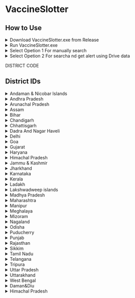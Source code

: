 # VaccineSlotter
## <a name="use">How to Use</a>
<details>
  <summary> Download VaccineSlotter.exe from Release </summary>
</details>
<details>
  <summary> Run VaccineSlotter.exe</summary>
</details>
<details>
  <summary> Select Opetion 1 For manually search</summary>

  - 1: Give min age to have alert mail. Eg. 18
  - 2: Enter your mail Id.
  - 3: Find District code in Below discription of this file and enter in software.
</details>
<details>
  <summary> Select Opetion 2 For searcha nd get alert using Drive data</summary>

  - : To add your data in drive text file open following link
  - : Link: https://drive.google.com/file/d/1DOTrAk4QtlTVsUg9CE2iQo8Xvao7GVDL/view?usp=sharing
  - : Open with text editor.
  - : Add four data in following format
  
  <details>
    <summary> Drive TEXT file format</summary>
    
    - : <
    - : Email:	TYPE_YOUR_EMAIL_ID_HERE
    - : DistrictCode: TYPE_DISTRICT_CODE_HERE
    - : MinAge: TYPE_MIN_AGE_HERE
    - : >   
    
  </details>
  
</details>


DISTRICT CODE
## <a name="district_list">District IDs</a>
<details>
  <summary> Andaman & Nicobar Islands </summary>

  - 3: Nicobar
  - 1: North and Middle Andaman
  - 2: South Andaman
</details>

<details>
  <summary> Andhra Pradesh </summary>

  - 9: Anantapur
  - 10: Chittoor
  - 11: East Godavari
  - 5: Guntur
  - 4: Krishna
  - 7: Kurnool
  - 12: Prakasam
  - 13: Sri Potti Sriramulu Nellore
  - 14: Srikakulam
  - 8: Visakhapatnam
  - 15: Vizianagaram
  - 16: West Godavari
  - 6: YSR District, Kadapa (Cuddapah)
</details>

<details>
  <summary> Arunachal Pradesh </summary>

  - 22: Anjaw
  - 20: Changlang
  - 25: Dibang Valley
  - 23: East Kameng
  - 42: East Siang
  - 17: Itanagar Capital Complex
  - 24: Kamle
  - 27: Kra Daadi
  - 21: Kurung Kumey
  - 33: Lepa Rada
  - 29: Lohit
  - 40: Longding
  - 31: Lower Dibang Valley
  - 18: Lower Siang
  - 32: Lower Subansiri
  - 36: Namsai
  - 19: Pakke Kessang
  - 39: Papum Pare
  - 35: Shi Yomi
  - 37: Siang
  - 30: Tawang
  - 26: Tirap
  - 34: Upper Siang
  - 41: Upper Subansiri
  - 28: West Kameng
  - 38: West Siang
</details>

<details>
  <summary> Assam </summary>

  - 46: Baksa
  - 47: Barpeta
  - 765: Biswanath
  - 57: Bongaigaon
  - 66: Cachar
  - 766: Charaideo
  - 58: Chirang
  - 48: Darrang
  - 62: Dhemaji
  - 59: Dhubri
  - 43: Dibrugarh
  - 67: Dima Hasao
  - 60: Goalpara
  - 53: Golaghat
  - 68: Hailakandi
  - 764: Hojai
  - 54: Jorhat
  - 49: Kamrup Metropolitan
  - 50: Kamrup Rural
  - 51: Karbi-Anglong
  - 69: Karimganj
  - 61: Kokrajhar
  - 63: Lakhimpur
  - 767: Majuli
  - 55: Morigaon
  - 56: Nagaon
  - 52: Nalbari
  - 44: Sivasagar
  - 64: Sonitpur
  - 768: South Salmara Mankachar
  - 45: Tinsukia
  - 65: Udalguri
  - 769: West Karbi Anglong
</details>

<details>
  <summary> Bihar </summary>

  - 74: Araria
  - 78: Arwal
  - 77: Aurangabad
  - 83: Banka
  - 98: Begusarai
  - 82: Bhagalpur
  - 99: Bhojpur
  - 100: Buxar
  - 94: Darbhanga
  - 105: East Champaran
  - 79: Gaya
  - 104: Gopalganj
  - 107: Jamui
  - 91: Jehanabad
  - 80: Kaimur
  - 75: Katihar
  - 101: Khagaria
  - 76: Kishanganj
  - 84: Lakhisarai
  - 70: Madhepura
  - 95: Madhubani
  - 85: Munger
  - 86: Muzaffarpur
  - 90: Nalanda
  - 92: Nawada
  - 97: Patna
  - 73: Purnia
  - 81: Rohtas
  - 71: Saharsa
  - 96: Samastipur
  - 102: Saran
  - 93: Sheikhpura
  - 87: Sheohar
  - 88: Sitamarhi
  - 103: Siwan
  - 72: Supaul
  - 89: Vaishali
  - 106: West Champaran
</details>

<details>
  <summary> Chandigarh </summary>

  108 Chandigarh
</details>

<details>
  <summary> Chhattisgarh </summary>

  - 110: Balod
  - 111: Baloda bazar
  - 112: Balrampur
  - 113: Bastar
  - 114: Bemetara
  - 115: Bijapur
  - 116: Bilaspur
  - 117: Dantewada
  - 118: Dhamtari
  - 119: Durg
  - 120: Gariaband
  - 136: Gaurela Pendra Marwahi
  - 121: Janjgir-Champa
  - 122: Jashpur
  - 123: Kanker
  - 135: Kawardha
  - 124: Kondagaon
  - 125: Korba
  - 126: Koriya
  - 127: Mahasamund
  - 128: Mungeli
  - 129: Narayanpur
  - 130: Raigarh
  - 109: Raipur
  - 131: Rajnandgaon
  - 132: Sukma
  - 133: Surajpur
  - 134: Surguja
</details>

<details>
  <summary> Dadra And Nagar Haveli </summary>

  137 Dadra and Nagar Haveli
</details>

<details>
  <summary> Delhi </summary>

  - 141: Central Delhi
  - 145: East Delhi
  - 140: New Delhi
  - 146: North Delhi
  - 147: North East Delhi
  - 143: North West Delhi
  - 148: Shahdara
  - 149: South Delhi
  - 144: South East Delhi
  - 150: South West Delhi
  - 142: West Delhi
</details>

<details>
  <summary> Goa </summary>

  - 151: North Goa
  - 152: South Goa
</details>

<details>
  <summary> Gujarat </summary>

  - 154: Ahmedabad
  - 770: Ahmedabad Corporation
  - 174: Amreli
  - 179: Anand
  - 158: Aravalli
  - 159: Banaskantha
  - 180: Bharuch
  - 175: Bhavnagar
  - 771: Bhavnagar Corporation
  - 176: Botad
  - 181: Chhotaudepur
  - 182: Dahod
  - 163: Dang
  - 168: Devbhumi Dwaraka
  - 153: Gandhinagar
  - 772: Gandhinagar Corporation
  - 177: Gir Somnath
  - 169: Jamnagar
  - 773: Jamnagar Corporation
  - 178: Junagadh
  - 774: Junagadh Corporation
  - 156: Kheda
  - 170: Kutch
  - 183: Mahisagar
  - 160: Mehsana
  - 171: Morbi
  - 184: Narmada
  - 164: Navsari
  - 185: Panchmahal
  - 161: Patan
  - 172: Porbandar
  - 173: Rajkot
  - 775: Rajkot Corporation
  - 162: Sabarkantha
  - 165: Surat
  - 776: Surat Corporation
  - 157: Surendranagar
  - 166: Tapi
  - 155: Vadodara
  - 777: Vadodara Corporation
  - 167: Valsad
</details>

<details>
  <summary> Haryana </summary>

  - 193: Ambala
  - 200: Bhiwani
  - 201: Charkhi Dadri
  - 199: Faridabad
  - 196: Fatehabad
  - 188: Gurgaon
  - 191: Hisar
  - 189: Jhajjar
  - 204: Jind
  - 190: Kaithal
  - 203: Karnal
  - 186: Kurukshetra
  - 206: Mahendragarh
  - 205: Nuh
  - 207: Palwal
  - 187: Panchkula
  - 195: Panipat
  - 202: Rewari
  - 192: Rohtak
  - 194: Sirsa
  - 198: Sonipat
  - 197: Yamunanagar
</details>

<details>
  <summary> Himachal Pradesh </summary>

  - 219: Bilaspur
  - 214: Chamba
  - 217: Hamirpur
  - 213: Kangra
  - 216: Kinnaur
  - 211: Kullu
  - 210: Lahaul Spiti
  - 215: Mandi
  - 208: Shimla
  - 212: Sirmaur
  - 209: Solan
  - 218: Una
</details>

<details>
  <summary> Jammu & Kashmir </summary>

  - 224: Anantnag
  - 223: Bandipore
  - 225: Baramulla
  - 229: Budgam
  - 232: Doda
  - 228: Ganderbal
  - 230: Jammu
  - 234: Kathua
  - 231: Kishtwar
  - 221: Kulgam
  - 226: Kupwara
  - 238: Poonch
  - 227: Pulwama
  - 237: Rajouri
  - 235: Ramban
  - 239: Reasi
  - 236: Samba
  - 222: Shopian
  - 220: Srinagar
  - 233: Udhampur
</details>

<details>
  <summary> Jharkhand </summary>

  - 242: Bokaro
  - 245: Chatra
  - 253: Deoghar
  - 257: Dhanbad
  - 258: Dumka
  - 247: East Singhbhum
  - 243: Garhwa
  - 256: Giridih
  - 262: Godda
  - 251: Gumla
  - 255: Hazaribagh
  - 259: Jamtara
  - 252: Khunti
  - 241: Koderma
  - 244: Latehar
  - 250: Lohardaga
  - 261: Pakur
  - 246: Palamu
  - 254: Ramgarh
  - 240: Ranchi
  - 260: Sahebganj
  - 248: Seraikela Kharsawan
  - 249: Simdega
  - 263: West Singhbhum
</details>

<details>
  <summary> Karnataka </summary>

  - 270: Bagalkot
  - 276: Bangalore Rural
  - 265: Bangalore Urban
  - 294: BBMP
  - 264: Belgaum
  - 274: Bellary
  - 272: Bidar
  - 271: Chamarajanagar
  - 273: Chikamagalur
  - 291: Chikkaballapur
  - 268: Chitradurga
  - 269: Dakshina Kannada
  - 275: Davanagere
  - 278: Dharwad
  - 280: Gadag
  - 267: Gulbarga
  - 289: Hassan
  - 279: Haveri
  - 283: Kodagu
  - 277: Kolar
  - 282: Koppal
  - 290: Mandya
  - 266: Mysore
  - 284: Raichur
  - 292: Ramanagara
  - 287: Shimoga
  - 288: Tumkur
  - 286: Udupi
  - 281: Uttar Kannada
  - 293: Vijayapura
  - 285: Yadgir
</details>

<details>
  <summary> Kerala </summary>

  - 301: Alappuzha
  - 307: Ernakulam
  - 306: Idukki
  - 297: Kannur
  - 295: Kasaragod
  - 298: Kollam
  - 304: Kottayam
  - 305: Kozhikode
  - 302: Malappuram
  - 308: Palakkad
  - 300: Pathanamthitta
  - 296: Thiruvananthapuram
  - 303: Thrissur
  - 299: Wayanad
</details>

<details>
  <summary> Ladakh </summary>

  - 309: Kargil
  - 310: Leh
</details>

<details>
  <summary> Lakshwadweep islands </summary>

  - 796: Agatti Island
  - 311: Lakshadweep
</details>

<details>
  <summary> Madhya Pradesh </summary>

  - 320: Agar
  - 357: Alirajpur
  - 334: Anuppur
  - 354: Ashoknagar
  - 338: Balaghat
  - 343: Barwani
  - 362: Betul
  - 351: Bhind
  - 312: Bhopal
  - 342: Burhanpur
  - 328: Chhatarpur
  - 337: Chhindwara
  - 327: Damoh
  - 350: Datia
  - 324: Dewas
  - 341: Dhar
  - 336: Dindori
  - 348: Guna
  - 313: Gwalior
  - 361: Harda
  - 360: Hoshangabad
  - 314: Indore
  - 315: Jabalpur
  - 340: Jhabua
  - 353: Katni
  - 339: Khandwa
  - 344: Khargone
  - 335: Mandla
  - 319: Mandsaur
  - 347: Morena
  - 352: Narsinghpur
  - 323: Neemuch
  - 326: Panna
  - 359: Raisen
  - 358: Rajgarh
  - 322: Ratlam
  - 316: Rewa
  - 317: Sagar
  - 333: Satna
  - 356: Sehore
  - 349: Seoni
  - 332: Shahdol
  - 321: Shajapur
  - 346: Sheopur
  - 345: Shivpuri
  - 331: Sidhi
  - 330: Singrauli
  - 325: Tikamgarh
  - 318: Ujjain
  - 329: Umaria
  - 355: Vidisha
</details>

<details>
  <summary> Maharashtra </summary>

  - 391: Ahmednagar
  - 364: Akola
  - 366: Amravati
  - 397: Aurangabad
  - 384: Beed
  - 370: Bhandara
  - 367: Buldhana
  - 380: Chandrapur
  - 388: Dhule
  - 379: Gadchiroli
  - 378: Gondia
  - 386: Hingoli
  - 390: Jalgaon
  - 396: Jalna
  - 371: Kolhapur
  - 383: Latur
  - 395: Mumbai
  - 365: Nagpur
  - 382: Nanded
  - 387: Nandurbar
  - 389: Nashik
  - 381: Osmanabad
  - 394: Palghar
  - 385: Parbhani
  - 363: Pune
  - 393: Raigad
  - 372: Ratnagiri
  - 373: Sangli
  - 376: Satara
  - 374: Sindhudurg
  - 375: Solapur
  - 392: Thane
  - 377: Wardha
  - 369: Washim
  - 368: Yavatmal
</details>

<details>
  <summary> Manipur </summary>

  - 398: Bishnupur
  - 399: Chandel
  - 400: Churachandpur
  - 401: Imphal East
  - 402: Imphal West
  - 410: Jiribam
  - 413: Kakching
  - 409: Kamjong
  - 408: Kangpokpi
  - 412: Noney
  - 411: Pherzawl
  - 403: Senapati
  - 404: Tamenglong
  - 407: Tengnoupal
  - 405: Thoubal
  - 406: Ukhrul
</details>

<details>
  <summary> Meghalaya </summary>

  - 424: East Garo Hills
  - 418: East Jaintia Hills
  - 414: East Khasi Hills
  - 423: North Garo Hills
  - 417: Ri-Bhoi
  - 421: South Garo Hills
  - 422: South West Garo Hills
  - 415: South West Khasi Hills
  - 420: West Garo Hills
  - 416: West Jaintia Hills
  - 419: West Khasi Hills
</details>

<details>
  <summary> Mizoram </summary>

  - 425: Aizawl East
  - 426: Aizawl West
  - 429: Champhai
  - 428: Kolasib
  - 432: Lawngtlai
  - 431: Lunglei
  - 427: Mamit
  - 430: Serchhip
  - 433: Siaha
</details>

<details>
  <summary> Nagaland </summary>

  - 434: Dimapur
  - 444: Kiphire
  - 441: Kohima
  - 438: Longleng
  - 437: Mokokchung
  - 439: Mon
  - 435: Peren
  - 443: Phek
  - 440: Tuensang
  - 436: Wokha
  - 442: Zunheboto
</details>

<details>
  <summary> Odisha </summary>

  - 445: Angul
  - 448: Balangir
  - 447: Balasore
  - 472: Bargarh
  - 454: Bhadrak
  - 468: Boudh
  - 457: Cuttack
  - 473: Deogarh
  - 458: Dhenkanal
  - 467: Gajapati
  - 449: Ganjam
  - 459: Jagatsinghpur
  - 460: Jajpur
  - 474: Jharsuguda
  - 464: Kalahandi
  - 450: Kandhamal
  - 461: Kendrapara
  - 455: Kendujhar
  - 446: Khurda
  - 451: Koraput
  - 469: Malkangiri
  - 456: Mayurbhanj
  - 470: Nabarangpur
  - 462: Nayagarh
  - 465: Nuapada
  - 463: Puri
  - 471: Rayagada
  - 452: Sambalpur
  - 466: Subarnapur
  - 453: Sundargarh
</details>

<details>
  <summary>  Puducherry </summary>

  - 476: Karaikal
  - 477: Mahe
  - 475: Puducherry
  - 478: Yanam
</details>

<details>
  <summary> Punjab </summary>

  - 485: Amritsar
  - 483: Barnala
  - 493: Bathinda
  - 499: Faridkot
  - 484: Fatehgarh Sahib
  - 487: Fazilka
  - 480: Ferozpur
  - 489: Gurdaspur
  - 481: Hoshiarpur
  - 492: Jalandhar
  - 479: Kapurthala
  - 488: Ludhiana
  - 482: Mansa
  - 491: Moga
  - 486: Pathankot
  - 494: Patiala
  - 497: Rup Nagar
  - 498: Sangrur
  - 496: SAS Nagar
  - 500: SBS Nagar
  - 490: Sri Muktsar Sahib
  - 495: Tarn Taran
</details>

<details>
  <summary> Rajasthan </summary>

  - 507: Ajmer
  - 512: Alwar
  - 519: Banswara
  - 516: Baran
  - 528: Barmer
  - 508: Bharatpur
  - 523: Bhilwara
  - 501: Bikaner
  - 514: Bundi
  - 521: Chittorgarh
  - 530: Churu
  - 511: Dausa
  - 524: Dholpur
  - 520: Dungarpur
  - 517: Hanumangarh
  - 505: Jaipur I
  - 506: Jaipur II
  - 527: Jaisalmer
  - 533: Jalore
  - 515: Jhalawar
  - 510: Jhunjhunu
  - 502: Jodhpur
  - 525: Karauli
  - 503: Kota
  - 532: Nagaur
  - 529: Pali
  - 522: Pratapgarh
  - 518: Rajsamand
  - 534: Sawai Madhopur
  - 513: Sikar
  - 531: Sirohi
  - 509: Sri Ganganagar
  - 526: Tonk
  - 504: Udaipur
</details>

<details>
  <summary> Sikkim </summary>

  - 535: East Sikkim
  - 537: North Sikkim
  - 538: South Sikkim
  - 536: West Sikkim
</details>

<details>
  <summary> Tamil Nadu </summary>

  - 779: Aranthangi
  - 555: Ariyalur
  - 578: Attur
  - 565: Chengalpet
  - 571: Chennai
  - 778: Cheyyar
  - 539: Coimbatore
  - 547: Cuddalore
  - 566: Dharmapuri
  - 556: Dindigul
  - 563: Erode
  - 552: Kallakurichi
  - 557: Kanchipuram
  - 544: Kanyakumari
  - 559: Karur
  - 780: Kovilpatti
  - 562: Krishnagiri
  - 540: Madurai
  - 576: Nagapattinam
  - 558: Namakkal
  - 577: Nilgiris
  - 564: Palani
  - 573: Paramakudi
  - 570: Perambalur
  - 575: Poonamallee
  - 546: Pudukkottai
  - 567: Ramanathapuram
  - 781: Ranipet
  - 545: Salem
  - 561: Sivaganga
  - 580: Sivakasi
  - 551: Tenkasi
  - 541: Thanjavur
  - 569: Theni
  - 554: Thoothukudi (Tuticorin)
  - 560: Tiruchirappalli
  - 548: Tirunelveli
  - 550: Tirupattur
  - 568: Tiruppur
  - 572: Tiruvallur
  - 553: Tiruvannamalai
  - 574: Tiruvarur
  - 543: Vellore
  - 542: Viluppuram
  - 549: Virudhunagar
</details>

<details>
  <summary> Telangana </summary>

  - 582: Adilabad
  - 583: Bhadradri Kothagudem
  - 581: Hyderabad
  - 584: Jagtial
  - 585: Jangaon
  - 586: Jayashankar Bhupalpally
  - 587: Jogulamba Gadwal
  - 588: Kamareddy
  - 589: Karimnagar
  - 590: Khammam
  - 591: Kumuram Bheem
  - 592: Mahabubabad
  - 593: Mahabubnagar
  - 594: Mancherial
  - 595: Medak
  - 596: Medchal
  - 612: Mulugu
  - 597: Nagarkurnool
  - 598: Nalgonda
  - 613: Narayanpet
  - 599: Nirmal
  - 600: Nizamabad
  - 601: Peddapalli
  - 602: Rajanna Sircilla
  - 603: Rangareddy
  - 604: Sangareddy
  - 605: Siddipet
  - 606: Suryapet
  - 607: Vikarabad
  - 608: Wanaparthy
  - 609: Warangal(Rural)
  - 610: Warangal(Urban)
  - 611: Yadadri Bhuvanagiri
</details>

<details>
  <summary> Tripura </summary>

  - 614: Dhalai
  - 615: Gomati
  - 616: Khowai
  - 617: North Tripura
  - 618: Sepahijala
  - 619: South Tripura
  - 620: Unakoti
  - 621: West Tripura
</details>

<details>
  <summary> Uttar Pradesh </summary>

  - 622: Agra
  - 623: Aligarh
  - 625: Ambedkar Nagar
  - 626: Amethi
  - 627: Amroha
  - 628: Auraiya
  - 646: Ayodhya
  - 629: Azamgarh
  - 630: Badaun
  - 631: Baghpat
  - 632: Bahraich
  - 633: Balarampur
  - 634: Ballia
  - 635: Banda
  - 636: Barabanki
  - 637: Bareilly
  - 638: Basti
  - 687: Bhadohi
  - 639: Bijnour
  - 640: Bulandshahr
  - 641: Chandauli
  - 642: Chitrakoot
  - 643: Deoria
  - 644: Etah
  - 645: Etawah
  - 647: Farrukhabad
  - 648: Fatehpur
  - 649: Firozabad
  - 650: Gautam Buddha Nagar
  - 651: Ghaziabad
  - 652: Ghazipur
  - 653: Gonda
  - 654: Gorakhpur
  - 655: Hamirpur
  - 656: Hapur
  - 657: Hardoi
  - 658: Hathras
  - 659: Jalaun
  - 660: Jaunpur
  - 661: Jhansi
  - 662: Kannauj
  - 663: Kanpur Dehat
  - 664: Kanpur Nagar
  - 665: Kasganj
  - 666: Kaushambi
  - 667: Kushinagar
  - 668: Lakhimpur Kheri
  - 669: Lalitpur
  - 670: Lucknow
  - 671: Maharajganj
  - 672: Mahoba
  - 673: Mainpuri
  - 674: Mathura
  - 675: Mau
  - 676: Meerut
  - 677: Mirzapur
  - 678: Moradabad
  - 679: Muzaffarnagar
  - 680: Pilibhit
  - 682: Pratapgarh
  - 624: Prayagraj
  - 681: Raebareli
  - 683: Rampur
  - 684: Saharanpur
  - 685: Sambhal
  - 686: Sant Kabir Nagar
  - 688: Shahjahanpur
  - 689: Shamli
  - 690: Shravasti
  - 691: Siddharthnagar
  - 692: Sitapur
  - 693: Sonbhadra
  - 694: Sultanpur
  - 695: Unnao
  - 696: Varanasi
</details>

<details>
  <summary> Uttarakhand </summary>

  - 704: Almora
  - 707: Bageshwar
  - 699: Chamoli
  - 708: Champawat
  - 697: Dehradun
  - 702: Haridwar
  - 709: Nainital
  - 698: Pauri Garhwal
  - 706: Pithoragarh
  - 700: Rudraprayag
  - 701: Tehri Garhwal
  - 705: Udham Singh Nagar
  - 703: Uttarkashi
</details>

<details>
  <summary> West Bengal </summary>

  - 710: Alipurduar District
  - 711: Bankura
  - 712: Basirhat HD (North 24 Parganas)
  - 713: Birbhum
  - 714: Bishnupur HD (Bankura)
  - 715: Cooch Behar
  - 783: COOCHBEHAR
  - 716: Dakshin Dinajpur
  - 717: Darjeeling
  - 718: Diamond Harbor HD (S 24 Parganas)
  - 719: East Bardhaman
  - 720: Hoogly
  - 721: Howrah
  - 722: Jalpaiguri
  - 723: Jhargram
  - 724: Kalimpong
  - 725: Kolkata
  - 726: Malda
  - 727: Murshidabad
  - 728: Nadia
  - 729: Nandigram HD (East Medinipore)
  - 730: North 24 Parganas
  - 731: Paschim Medinipore
  - 732: Purba Medinipore
  - 733: Purulia
  - 734: Rampurhat HD (Birbhum)
  - 735: South 24 Parganas
  - 736: Uttar Dinajpur
  - 737: West Bardhaman
</details>

<details>
  <summary> Daman&Diu </summary>

  - 138: Daman
  - 139: Diu

</details>

<details>
  <summary> Himachal Pradesh </summary>

  - 791: Chamba
  - 795: Kangra
  - 792: Kinnaur
  - 793: Mandi
  - 794: Shimla

</details>
